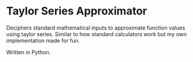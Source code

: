 # Taylor Series Approximator
Deciphers standard mathematical inputs to approximate function values using taylor series. Similar to how standard calculators work but my own implementation made for fun.

Written in Python.
